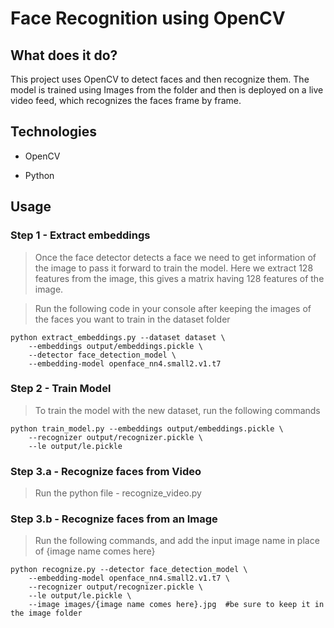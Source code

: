 # Face Recognition using OpenCV

## What does it do?

This project uses OpenCV to detect faces and then recognize them. The model is trained using Images from the folder and then is deployed on a live 
video feed, which recognizes the faces frame by frame.

## Technologies
- OpenCV 

- Python 

## Usage 

### Step 1 - Extract embeddings

> Once the face detector detects a face we need to get information of the image to pass it forward to train the model. Here we extract 128 features 
from the image, this gives a matrix having 128 features of the image. 

> Run the following code in your console after keeping the images of the faces you want to train in the dataset folder

```shell
python extract_embeddings.py --dataset dataset \
	--embeddings output/embeddings.pickle \
	--detector face_detection_model \
	--embedding-model openface_nn4.small2.v1.t7
```

### Step 2 - Train Model

> To train the model with the new dataset, run the following commands 

```shell
python train_model.py --embeddings output/embeddings.pickle \
	--recognizer output/recognizer.pickle \
	--le output/le.pickle
```

### Step 3.a - Recognize faces from Video

> Run the python file - recognize_video.py

### Step 3.b - Recognize faces from an Image

> Run the following commands, and add the input image name in place of {image name comes here}

```shell
python recognize.py --detector face_detection_model \
	--embedding-model openface_nn4.small2.v1.t7 \
	--recognizer output/recognizer.pickle \
	--le output/le.pickle \
	--image images/{image name comes here}.jpg  #be sure to keep it in the image folder
```

